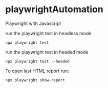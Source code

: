 # playwrightAutomation

Playwright with Javascript

run the playwright test in headless mode

    npx playwright test

run the playwright test in headed mode

    npx playwright test --headed

To open last HTML report run:

    npx playwright show-report

